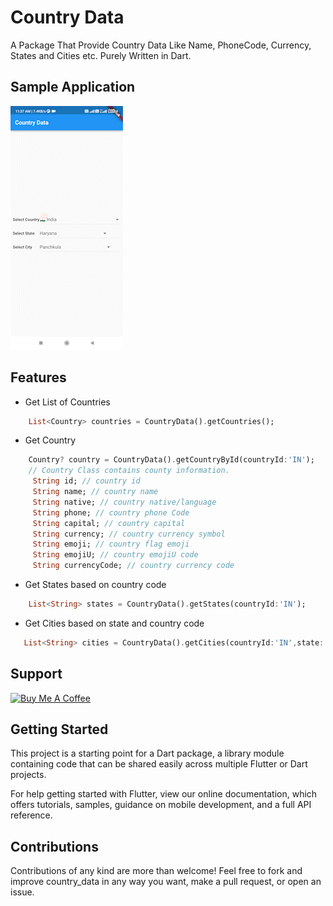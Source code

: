 # Country Data
A Package That Provide Country Data Like Name, PhoneCode, Currency, States and Cities etc.
Purely Written in Dart.
## Sample Application
![example](https://github.com/CodeWithNav/country_data/blob/main/git_data/example.gif)
## Features
* Get List of Countries
```dart
    List<Country> countries = CountryData().getCountries();
```
* Get Country
```dart
    Country? country = CountryData().getCountryById(countryId:'IN');
    // Country Class contains county information.
     String id; // country id
     String name; // country name
     String native; // country native/language
     String phone; // country phone Code
     String capital; // country capital
     String currency; // country currency symbol
     String emoji; // country flag emoji
     String emojiU; // country emojiU code
     String currencyCode; // country currency code 
```
* Get States based on country code
```dart
    List<String> states = CountryData().getStates(countryId:'IN');
```
* Get Cities based on state and country code
 ```dart
    List<String> cities = CountryData().getCities(countryId:'IN',state:'Punjab');
 ```
 ## Support
<a href="https://www.buymeacoffee.com/navslaich" target="_blank"><img src="https://cdn.buymeacoffee.com/buttons/v2/default-yellow.png" alt="Buy Me A Coffee" style="height: 60px !important;width: 217px !important;" ></a>

## Getting Started
This project is a starting point for a Dart package, a library module containing code that can be shared easily across multiple Flutter or Dart projects.

For help getting started with Flutter, view our online documentation, which offers tutorials, samples, guidance on mobile development, and a full API reference.

## Contributions
Contributions of any kind are more than welcome! Feel free to fork and improve country_data in any way you want, make a pull request, or open an issue.

